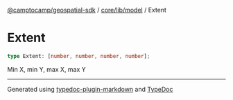 [@camptocamp/geospatial-sdk](../../../../index.md) / [core/lib/model](../index.md) / Extent

# Extent

```ts
type Extent: [number, number, number, number];
```

Min X, min Y, max X, max Y

***

Generated using [typedoc-plugin-markdown](https://www.npmjs.com/package/typedoc-plugin-markdown) and [TypeDoc](https://typedoc.org/)
